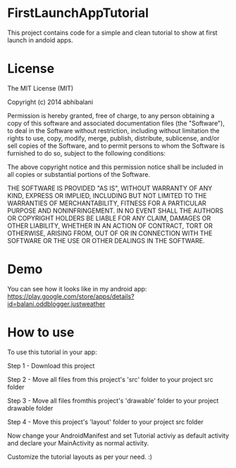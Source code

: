 FirstLaunchAppTutorial
=========================
This project contains code for a simple and clean tutorial to show at first launch in andoid apps. 

License
=========================

The MIT License (MIT)

Copyright (c) 2014 abhibalani

Permission is hereby granted, free of charge, to any person obtaining a copy
of this software and associated documentation files (the "Software"), to deal
in the Software without restriction, including without limitation the rights
to use, copy, modify, merge, publish, distribute, sublicense, and/or sell
copies of the Software, and to permit persons to whom the Software is
furnished to do so, subject to the following conditions:

The above copyright notice and this permission notice shall be included in all
copies or substantial portions of the Software.

THE SOFTWARE IS PROVIDED "AS IS", WITHOUT WARRANTY OF ANY KIND, EXPRESS OR
IMPLIED, INCLUDING BUT NOT LIMITED TO THE WARRANTIES OF MERCHANTABILITY,
FITNESS FOR A PARTICULAR PURPOSE AND NONINFRINGEMENT. IN NO EVENT SHALL THE
AUTHORS OR COPYRIGHT HOLDERS BE LIABLE FOR ANY CLAIM, DAMAGES OR OTHER
LIABILITY, WHETHER IN AN ACTION OF CONTRACT, TORT OR OTHERWISE, ARISING FROM,
OUT OF OR IN CONNECTION WITH THE SOFTWARE OR THE USE OR OTHER DEALINGS IN THE
SOFTWARE.


Demo
===============

You can see how it looks like in my android app: https://play.google.com/store/apps/details?id=balani.oddblogger.justweather

How to use
=========================
To use this tutorial in your app:

Step 1 - Download this project

Step 2 - Move all files from this project's 'src' folder to your project src folder

Step 3 - Move all files fromthis project's 'drawable' folder to your project drawable folder

Step 4 - Move this project's 'layout' folder to your project src folder

Now change your AndroidManifest and set Tutorial activiy as default activity and declare your MainActivity as normal activity.

Customize the tutorial layouts as per your need. :)
